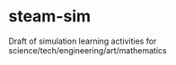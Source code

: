 steam-sim
=========

Draft of simulation learning activities for science/tech/engineering/art/mathematics